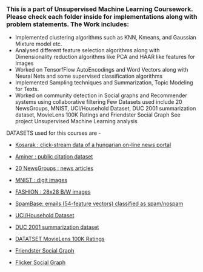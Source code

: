 ### This is a part of Unsupervised Machine Learning Coursework. Please check each folder inside for implementations along with problem statements. The Work includes:

- Implemented clustering algorithms such as KNN, Kmeans, and Gaussian Mixture model etc.
- Analysed different feature selection algorithms along with Dimensionality reduction algorithms like PCA and HAAR like features for Images
- Worked on TensorfFlow AutoEncodings and Word Vectors along with Neural Nets and some supervised classification algorithms
- Implemented Sampling techniques and Summarization, Topic Modeling for Texts. 
- Worked on community detection in Social graphs and Recommender systems using collaborative filtering
Few Datasets used include 20 NewsGroups, MNIST, UCI/Household Dataset, DUC 2001 summarization dataset, MovieLens 100K Ratings and Friendster Social Graph
See project Unsupervised Machine Learning analysis


DATASETS used for this courses are - 

- [Kosarak : click-stream data of a hungarian on-line news portal](http://fimi.ua.ac.be/data/kosarak.dat)

- [Aminer : public citation dataset](https://aminer.org/citation)

- [20 NewsGroups : news articles](http://scikit-learn.org/stable/datasets/twenty_newsgroups.html)

- [MNIST : digit images](http://yann.lecun.com/exdb/mnist/)

- [FASHION : 28x28 B/W images](https://github.com/zalandoresearch/fashion-mnist)

- [SpamBase: emails (54-feature vectors) classified as spam/nospam](https://archive.ics.uci.edu/ml/datasets/spambase)

- [UCI/Household Dataset](https://archive.ics.uci.edu/ml/datasets/individual+household+electric+power+consumption)

- [DUC 2001 summarization dataset](https://www-nlpir.nist.gov/projects/duc/guidelines/2001.html)

- [DATATSET MovieLens 100K Ratings](https://grouplens.org/datasets/movielens/100k/)

- [Friendster Social Graph](http://socialcomputing.asu.edu/datasets/Friendster)

- [Flicker Social Graph](http://socialcomputing.asu.edu/datasets/Flickr)
